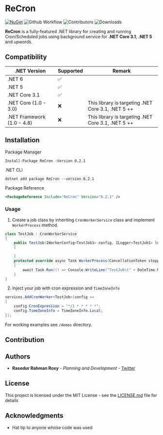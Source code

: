 # ReCron
[![NuGet](https://img.shields.io/nuget/v/ReCron.svg)](https://www.nuget.org/packages/ReCron)
![Github Workflow](https://img.shields.io/github/workflow/status/hard-rox/recron/nuget%20publish)
![Contributors](https://img.shields.io/github/contributors/hard-rox/recron)
![Downloads](https://img.shields.io/nuget/dt/ReCron)

**ReCron** is a fully-featured .NET library for creating and running Cron/Scheduled jobs using background service for **.NET Core 3.1**, **.NET 5** and upwords.

## Compatibility

|.NET Version|Supported|Remark|
|------------|---------|------|
|.NET 6|✅||
|.NET 5|✅||
|.NET Core 3.1|✅||
|.NET Core (1.0 - 3.0)|❌|This library is targeting .NET Core 3.1, .NET 5 ++
|.NET Framework (1.0 - 4.8)|❌|This library is targeting .NET Core 3.1, .NET 5 ++

## Installation

Package Manager
```PM
Install-Package ReCron -Version 0.2.1
```
.NET CLI
```
dotnet add package ReCron --version 0.2.1
```
Package Reference 
```xml
<PackageReference Include="ReCron" Version="0.2.1" />
```

### Usage

1. Create a job class by inheriting ```CronWorkerService``` class and implement ```WorkerProcess``` method.
```C#
class TestJob : CronWorkerService
{
    public TestJob(IWorkerConfig<TestJob1> config, ILogger<TestJob1> logger) : base(config.CronExpression, TimeZoneInfo.Local)
    {

    }
    protected override async Task WorkerProcess(CancellationToken stoppingToken)
    {
        await Task.Run(() => Console.WriteLine("TestJob\t" + DateTime.Now.ToString()));
    }
}
```
2. Inject your job with cron expression and ```TimeZoneInfo```
```C#
services.AddCronWorker<TestJob>(config =>
{
    config.CronExpression = "*/1 * * * * *";
    config.TimeZoneInfo = TimeZoneInfo.Local;
});
```
For working examples see ```/demos``` directory.


## Contribution

## Authors

* **Rasedur Rahman Roxy** - *Planning and Development* - [Twitter](https://twitter.com/roxyxmw?lang=en)

## License

This project is licensed under the MIT License - see the [LICENSE.md](LICENSE.md) file for details

## Acknowledgments

* Hat tip to anyone whose code was used
